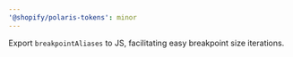 ```yaml
---
'@shopify/polaris-tokens': minor
---
```


Export `breakpointAliases` to JS, facilitating easy breakpoint size iterations.
